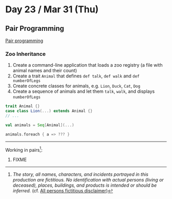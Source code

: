 # Day 23 / Mar 31 (Thu)

## Pair Programming

[Pair programming](https://en.wikipedia.org/wiki/Pair_programming)

### Zoo Inheritance

1. Create a command-line application that loads a zoo registry (a file with animal names and their count)
1. Create a trait `Animal` that defines `def talk`, `def walk` and `def numberOfLegs`
1. Create concrete classes for animals, e.g. `Lion`, `Duck`, `Cat`, `Dog`
1. Create a sequence of animals and let them `talk`, `walk`, and displays `numberOfLegs`

```scala
trait Animal {}
case class Lion(...) extends Animal {}
// ...
```

```scala
val animals = Seq[Animal](...)
```

```scala
animals.foreach { a => ??? }
```

---

Working in pairs[^1]:

1. FIXME

[^1]: _The story, all names, characters, and incidents portrayed in this production are fictitious. No identification with actual persons (living or deceased), places, buildings, and products is intended or should be inferred._ (cf. [All persons fictitious disclaimer](https://en.wikipedia.org/wiki/All_persons_fictitious_disclaimer))

